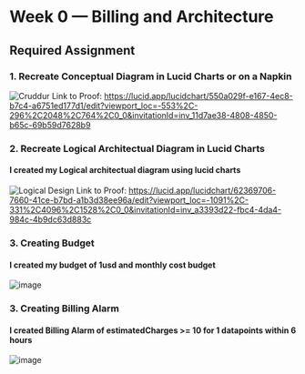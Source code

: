 # Week 0 — Billing and Architecture
## Required Assignment 
### 1. Recreate Conceptual Diagram in Lucid Charts or on a Napkin
![Cruddur](https://user-images.githubusercontent.com/94593936/219876725-c17e31b2-7c13-4acb-b75b-d9e65291b223.jpeg)
Link to Proof: https://lucid.app/lucidchart/550a029f-e167-4ec8-b7c4-a6751ed177d1/edit?viewport_loc=-553%2C-296%2C2048%2C764%2C0_0&invitationId=inv_11d7ae38-4808-4850-b65c-69b59d7628b9
### 2. Recreate Logical Architectual Diagram in Lucid Charts
#### I created my Logical architectual diagram using lucid charts
![Logical Design](https://user-images.githubusercontent.com/94593936/219876828-12828c5d-d31f-4829-b879-457e94c970ab.jpeg)
Link to Proof: https://lucid.app/lucidchart/62369706-7660-41ce-b7bd-a1b3d38ee96a/edit?viewport_loc=-1091%2C-331%2C4096%2C1528%2C0_0&invitationId=inv_a3393d22-fbc4-4da4-984c-4b9dc63d883c
### 3. Creating Budget
#### I created my budget of 1usd and monthly cost budget
![image](https://user-images.githubusercontent.com/94593936/219877203-c58df982-b70f-48d2-abfa-e4f26e24ae55.png)
### 3. Creating Billing Alarm
#### I created Billing Alarm of estimatedCharges >= 10 for 1 datapoints within 6 hours
![image](https://user-images.githubusercontent.com/94593936/219899234-6be2e9f1-150f-4f36-af58-ca08bb493d97.png)
